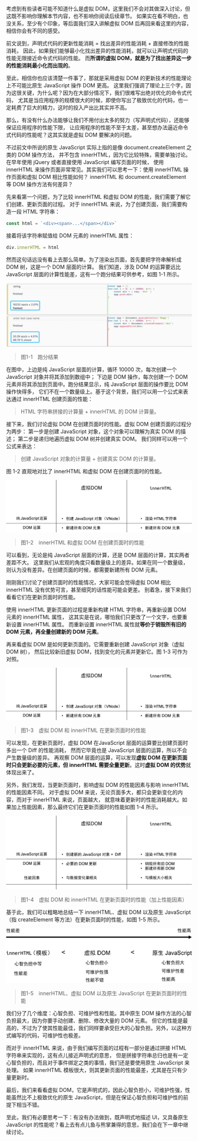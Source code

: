考虑到有些读者可能不知道什么是虚拟 DOM，这里我们不会对其做深入讨论，但这既不影响你理解本节内容，也不影响你阅读后续章节。
如果实在看不明白，也没关系，至少有个印象，等后面我们深入讲解虚拟 DOM 后再回来看这里的内容，相信你会有不同的感受。

前文说到，声明式代码的更新性能消耗 = 找出差异的性能消耗 + 直接修改的性能消耗，
因此，如果我们能够最小化找出差异的性能消耗，就可以让声明式代码的性能无限接近命令式代码的性能。
而**所谓的虚拟 DOM，就是为了找出差异这一步的性能消耗最小化而出现的**。

至此，相信你也应该清楚一件事了，那就是采用虚拟 DOM 的更新技术的性能理论上不可能比原生 JavaScript 操作 DOM 更高。
这里我们强调了理论上三个字，因为这很关键，为什么呢？因为在大部分情况下，我们很难写出绝对优化的命令式代码，
尤其是当应用程序的规模很大的时候，即使你写出了极致优化的代码，也一定耗费了巨大的精力，这时的投入产出比其实并不高。

那么，有没有什么办法能够让我们不用付出太多的努力（写声明式代码），还能够保证应用程序的性能下限，
让应用程序的性能不至于太差，甚至想办法逼近命令式代码的性能呢？这其实就是虚拟 DOM 要解决的问题。

不过前文中所说的原生 JavaScript 实际上指的是像 document.createElement 之类的 DOM 操作方法，
并不包含 innerHTML，因为它比较特殊，需要单独讨论。在早年使用 jQuery 或者直接使用 JavaScript 编写页面的时候，
使用 innerHTML 来操作页面非常常见。其实我们可以思考一下：使用 innerHTML 操作页面和虚拟 DOM 相比性能如何？
innerHTML 和 document.createElement 等 DOM 操作方法有何差异？

先来看第一个问题，为了比较 innerHTML 和虚拟 DOM 的性能，我们需要了解它们创建、更新页面的过程。
对于 innerHTML 来说，为了创建页面，我们需要构造一段 HTML 字符串：

```js
const html = `<div><span>...</span></div>`
```

接着将该字符串赋值给 DOM 元素的 innerHTML 属性：

```js
div.innerHTML = html
```

然而这句话远没有看上去那么简单。为了渲染出页面，首先要把字符串解析成 DOM 树，这是一个 DOM 层面的计算。
我们知道，涉及 DOM 的运算要远比 JavaScript 层面的计算性能差，这有一个跑分结果可供参考，如图 1-1 所示。

![img](./assets/01.png)
> 图1-1　跑分结果

在图中，上边是纯 JavaScript 层面的计算，循环 10000 次，每次创建一个 JavaScript 对象并将其添加到数组中；
下边是 DOM 操作，每次创建一个 DOM 元素并将其添加到页面中。跑分结果显示，纯 JavaScript 层面的操作要比 DOM 操作快得多，
它们不在一个数量级上。基于这个背景，我们可以用一个公式来表达通过 innerHTML 创建页面的性能：
> HTML 字符串拼接的计算量 + innerHTML 的 DOM 计算量。

接下来，我们讨论虚拟 DOM 在创建页面时的性能。虚拟 DOM 创建页面的过程分为两步：
第一步是创建 JavaScript 对象，这个对象可以理解为真实 DOM 的描述；
第二步是递归地遍历虚拟 DOM 树并创建真实 DOM。
我们同样可以用一个公式来表达：
> 创建 JavaScript 对象的计算量 + 创建真实 DOM 的计算量。

图 1-2 直观地对比了 innerHTML 和虚拟 DOM 在创建页面时的性能。

![img](./assets/02.png)
> 图1-2　innerHTML 和虚拟 DOM 在创建页面时的性能

可以看到，无论是纯 JavaScript 层面的计算，还是 DOM 层面的计算，其实两者差距不大。
这里我们从宏观的角度只看数量级上的差异。如果在同一个数量级，则认为没有差异。在创建页面的时候，都需要新建所有 DOM 元素。

刚刚我们讨论了创建页面时的性能情况，大家可能会觉得虚拟 DOM 相比 innerHTML 没有优势可言，甚至细究的话性能可能会更差。
别着急，接下来我们看看它们在更新页面时的性能。

使用 innerHTML 更新页面的过程是重新构建 HTML 字符串，再重新设置 DOM 元素的 innerHTML 属性，
这其实是在说，哪怕我们只更改了一个文字，也要重新设置 innerHTML 属性。
而重新设置 innerHTML 属性就**等价于销毁所有旧的 DOM 元素，再全量创建新的 DOM 元素**。

再来看虚拟 DOM 是如何更新页面的。它需要重新创建 JavaScript 对象（虚拟 DOM 树），
然后比较新旧虚拟 DOM，找到变化的元素并更新它。图 1-3 可作为对照。

![img](./assets/03.png)
> 图1-3　虚拟 DOM 和 innerHTML 在更新页面时的性能

可以发现，在更新页面时，虚拟 DOM 在JavaScript 层面的运算要比创建页面时多出一个 Diff 的性能消耗，
然而它毕竟也是 JavaScript 层面的运算，所以不会产生数量级的差异。
再观察 DOM 层面的运算，可以发现**虚拟 DOM 在更新页面时只会更新必要的元素，但 innerHTML 需要全量更新**。这时**虚拟 DOM 的优势**就体现出来了。

另外，我们发现，当更新页面时，影响虚拟 DOM 的性能因素与影响 innerHTML 的性能因素不同。
对于虚拟 DOM 来说，无论页面多大，都只会更新变化的内容，而对于 innerHTML 来说，页面越大，
就意味着更新时的性能消耗越大。如果加上性能因素，那么最终它们在更新页面时的性能如图 1-4 所示。

![img](./assets/04.png)
> 图1-4　虚拟 DOM 和 innerHTML 在更新页面时的性能（加上性能因素）

基于此，我们可以粗略地总结一下 innerHTML、虚拟 DOM 以及原生 JavaScript（指 createElement 等方法）在更新页面时的性能，如图 1-5 所示。

![img](./assets/05.png)
> 图1-5　innerHTML、虚拟 DOM 以及原生 JavaScript 在更新页面时的性能

我们分了几个维度：心智负担、可维护性和性能。其中原生 DOM 操作方法的心智负担最大，因为你要手动创建、删除、修改大量的 DOM 元素。
但它的性能是最高的，不过为了使其性能最佳，我们同样要承受巨大的心智负担。另外，以这种方式编写的代码，可维护性也极差。

而对于 innerHTML 来说，由于我们编写页面的过程有一部分是通过拼接 HTML 字符串来实现的，这有点儿接近声明式的意思，
但是拼接字符串总归也是有一定心智负担的，而且对于事件绑定之类的事情，我们还是要使用原生 JavaScript 来处理。
如果 innerHTML 模板很大，则其更新页面的性能最差，尤其是在只有少量更新时。

最后，我们来看看虚拟 DOM，它是声明式的，因此心智负担小，可维护性强，性能虽然比不上极致优化的原生 JavaScript，但是在保证心智负担和可维护性的前提下相当不错。

至此，我们有必要思考一下：有没有办法做到，既声明式地描述 UI，又具备原生 JavaScript 的性能呢？看上去有点儿鱼与熊掌兼得的意思，我们会在下一章中继续讨论。

